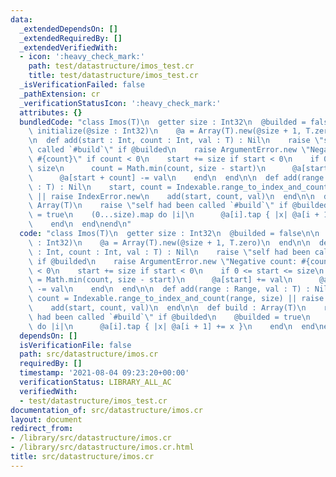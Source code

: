 ```yaml
---
data:
  _extendedDependsOn: []
  _extendedRequiredBy: []
  _extendedVerifiedWith:
  - icon: ':heavy_check_mark:'
    path: test/datastructure/imos_test.cr
    title: test/datastructure/imos_test.cr
  _isVerificationFailed: false
  _pathExtension: cr
  _verificationStatusIcon: ':heavy_check_mark:'
  attributes: {}
  bundledCode: "class Imos(T)\n  getter size : Int32\n  @builded = false\n\n  def\
    \ initialize(@size : Int32)\n    @a = Array(T).new(@size + 1, T.zero)\n  end\n\
    \n  def add(start : Int, count : Int, val : T) : Nil\n    raise \"self had been\
    \ called `#build`\" if @builded\n    raise ArgumentError.new \"Negative count:\
    \ #{count}\" if count < 0\n    start += size if start < 0\n    if 0 <= start <=\
    \ size\n      count = Math.min(count, size - start)\n      @a[start] += val\n\
    \      @a[start + count] -= val\n    end\n  end\n\n  def add(range : Range, val\
    \ : T) : Nil\n    start, count = Indexable.range_to_index_and_count(range, size)\
    \ || raise IndexError.new\n    add(start, count, val)\n  end\n\n  def build :\
    \ Array(T)\n    raise \"self had been called `#build`\" if @builded\n    @builded\
    \ = true\n    (0...size).map do |i|\n      @a[i].tap { |x| @a[i + 1] += x }\n\
    \    end\n  end\nend\n"
  code: "class Imos(T)\n  getter size : Int32\n  @builded = false\n\n  def initialize(@size\
    \ : Int32)\n    @a = Array(T).new(@size + 1, T.zero)\n  end\n\n  def add(start\
    \ : Int, count : Int, val : T) : Nil\n    raise \"self had been called `#build`\"\
    \ if @builded\n    raise ArgumentError.new \"Negative count: #{count}\" if count\
    \ < 0\n    start += size if start < 0\n    if 0 <= start <= size\n      count\
    \ = Math.min(count, size - start)\n      @a[start] += val\n      @a[start + count]\
    \ -= val\n    end\n  end\n\n  def add(range : Range, val : T) : Nil\n    start,\
    \ count = Indexable.range_to_index_and_count(range, size) || raise IndexError.new\n\
    \    add(start, count, val)\n  end\n\n  def build : Array(T)\n    raise \"self\
    \ had been called `#build`\" if @builded\n    @builded = true\n    (0...size).map\
    \ do |i|\n      @a[i].tap { |x| @a[i + 1] += x }\n    end\n  end\nend\n"
  dependsOn: []
  isVerificationFile: false
  path: src/datastructure/imos.cr
  requiredBy: []
  timestamp: '2021-08-04 09:23:20+00:00'
  verificationStatus: LIBRARY_ALL_AC
  verifiedWith:
  - test/datastructure/imos_test.cr
documentation_of: src/datastructure/imos.cr
layout: document
redirect_from:
- /library/src/datastructure/imos.cr
- /library/src/datastructure/imos.cr.html
title: src/datastructure/imos.cr
---
```

